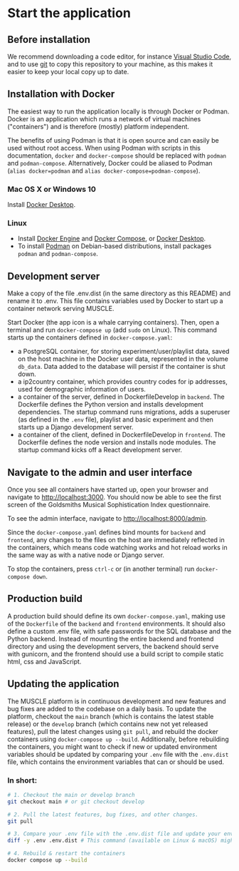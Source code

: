 # Start the application

## Before installation
We recommend downloading a code editor, for instance [Visual Studio Code](https://code.visualstudio.com/), and to use [git](https://git-scm.com/) to copy this repository to your machine, as this makes it easier to keep your local copy up to date.

## Installation with Docker
The easiest way to run the application locally is through Docker or Podman. Docker is an application which runs a network of virtual machines ("containers") and is therefore (mostly) platform independent.

The benefits of using Podman is that it is open source and can easily be used without root access. When using Podman with scripts in this documentation, `docker` and `docker-compose` should be replaced with `podman` and `podman-compose`. Alternatively, Docker could be aliased to Podman (`alias docker=podman` and `alias docker-compose=podman-compose`).

### Mac OS X or Windows 10
Install [Docker Desktop](https://docs.docker.com/desktop/).

### Linux
* Install [Docker Engine](https://docs.docker.com/engine/install/) and [Docker Compose](https://docs.docker.com/compose/install/), or [Docker Desktop](https://docs.docker.com/desktop/).
* To install [Podman](https://podman.io/) on Debian-based distributions, install packages `podman` and `podman-compose`.

## Development server
Make a copy of the file .env.dist (in the same directory as this README) and rename it to .env. This file contains variables used by Docker to start up a container network serving MUSCLE.

Start Docker (the app icon is a whale carrying containers). Then, open a terminal and run
`docker-compose up` (add `sudo` on Linux).
This command starts up the containers defined in `docker-compose.yaml`:
- a PostgreSQL container, for storing experiment/user/playlist data, saved on the host machine in the Docker user data, represented in the volume `db_data`. Data added to the database will persist if the container is shut down.
- a ip2country container, which provides country codes for ip addresses, used for demographic information of users.
- a container of the server, defined in DockerfileDevelop in `backend`. The Dockerfile defines the Python version and installs development dependencies. The startup command runs migrations, adds a superuser (as defined in the `.env` file), playlist and basic experiment and then starts up a Django development server.
- a container of the client, defined in DockerfileDevelop in `frontend`. The Dockerfile defines the node version and installs node modules. The startup command kicks off a React development server.

## Navigate to the admin and user interface

Once you see all containers have started up, open your browser and navigate to [http://localhost:3000](http://localhost:3000). You should now be able to see the first screen of the Goldsmiths Musical Sophistication Index questionnaire.

To see the admin interface, navigate to [http://localhost:8000/admin](http://localhost:8000/admin).

Since the `docker-compose.yaml` defines bind mounts for `backend` and `frontend`, any changes to the files on the host are immediately reflected in the containers, which means code watching works and hot reload works in the same way as with a native node or Django server.

To stop the containers, press `ctrl-c` or (in another terminal) run
`docker-compose down`.

## Production build
A production build should define its own `docker-compose.yaml`, making use of the `Dockerfile` of the `backend` and `frontend` environments. It should also define a custom .env file, with safe passwords for the SQL database and the Python backend. Instead of mounting the entire backend and frontend directory and using the development servers, the backend should serve with gunicorn, and the frontend should use a build script to compile static html, css and JavaScript.

## Updating the application

The MUSCLE platform is in continuous development and new features and bug fixes are added to the codebase on a daily basis. To update the platform, checkout the `main` branch (which is contains the latest stable release) or the `develop` branch (which contains new not yet released features), pull the latest changes using `git pull`, and rebuild the docker containers using `docker-compose up --build`. Additionally, before rebuilding the containers, you might want to check if new or updated environment variables should be updated by comparing your `.env` file with the `.env.dist` file, which contains the environment variables that can or should be used.

### In short:

```sh
# 1. Checkout the main or develop branch
git checkout main # or git checkout develop

# 2. Pull the latest features, bug fixes, and other changes.
git pull

# 3. Compare your .env file with the .env.dist file and update your environment variables accordingly
diff -y .env .env.dist # This command (available on Linux & macOS) might help you with that

# 4. Rebuild & restart the containers
docker compose up --build
```

